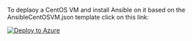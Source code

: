 To deplaoy a CentOS VM and install Ansible on it based on the AnsibleCentOSVM.json template click on this link:


[![Deploy to Azure](https://aka.ms/deploytoazurebutton)](https://portal.azure.com/#create/Microsoft.Template/uri/https%3A%2F%2Fraw.githubusercontent.com%2FBetter-Computing-Consulting%2Ftemplates-azure%2Fmaster%2Farm%2FAnsibleCentOSVM.json)
